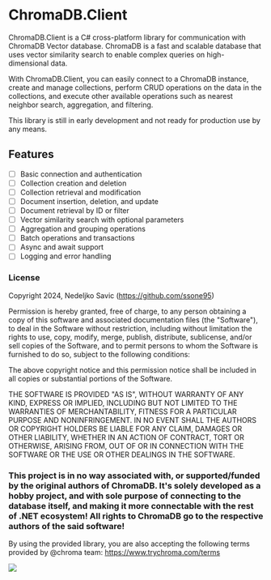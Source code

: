 # ChromaDB.Client

ChromaDB.Client is a C# cross-platform library for communication with ChromaDB Vector database. ChromaDB is a fast and scalable database that uses vector similarity search to enable complex queries on high-dimensional data.

With ChromaDB.Client, you can easily connect to a ChromaDB instance, create and manage collections, perform CRUD operations on the data in the collections, and execute other available operations such as nearest neighbor search, aggregation, and filtering.

This library is still in early development and not ready for production use by any means.

## Features

- [ ] Basic connection and authentication
- [ ] Collection creation and deletion
- [ ] Collection retrieval and modification
- [ ] Document insertion, deletion, and update
- [ ] Document retrieval by ID or filter
- [ ] Vector similarity search with optional parameters
- [ ] Aggregation and grouping operations
- [ ] Batch operations and transactions
- [ ] Async and await support
- [ ] Logging and error handling

### License
Copyright 2024, Nedeljko Savic (https://github.com/ssone95)

Permission is hereby granted, free of charge, to any person obtaining a copy of this software and associated documentation files (the "Software"), to deal in the Software without restriction, including without limitation the rights to use, copy, modify, merge, publish, distribute, sublicense, and/or sell copies of the Software, and to permit persons to whom the Software is furnished to do so, subject to the following conditions:

The above copyright notice and this permission notice shall be included in all copies or substantial portions of the Software.

THE SOFTWARE IS PROVIDED "AS IS", WITHOUT WARRANTY OF ANY KIND, EXPRESS OR IMPLIED, INCLUDING BUT NOT LIMITED TO THE WARRANTIES OF MERCHANTABILITY, FITNESS FOR A PARTICULAR PURPOSE AND NONINFRINGEMENT. IN NO EVENT SHALL THE AUTHORS OR COPYRIGHT HOLDERS BE LIABLE FOR ANY CLAIM, DAMAGES OR OTHER LIABILITY, WHETHER IN AN ACTION OF CONTRACT, TORT OR OTHERWISE, ARISING FROM, OUT OF OR IN CONNECTION WITH THE SOFTWARE OR THE USE OR OTHER DEALINGS IN THE SOFTWARE.

### **This project is in no way associated with, or supported/funded by the original authors of ChromaDB. It's solely developed as a hobby project, and with sole purpose of connecting to the database itself, and making it more connectable with the rest of .NET ecosystem! All rights to ChromaDB go to the respective authors of the said software!**

By using the provided library, you are also accepting the following terms provided by @chroma team: https://www.trychroma.com/terms

<img src="https://trychroma.notion.site/image/https%3A%2F%2Fs3-us-west-2.amazonaws.com%2Fsecure.notion-static.com%2F68f478ef-5a55-484c-bf83-1cd5859b8d14%2Fcolor.png?table=block&id=cac5ef40-1094-4c5b-851c-6da05029127b&spaceId=b8b7094f-a293-4449-83da-cdd15c398415&width=200">
